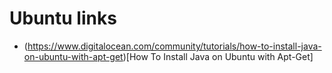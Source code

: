 Ubuntu links
============

- (https://www.digitalocean.com/community/tutorials/how-to-install-java-on-ubuntu-with-apt-get)[How To Install Java on Ubuntu with Apt-Get]
